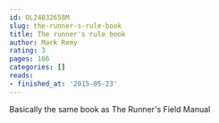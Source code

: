 ```yaml
---
id: OL24032658M
slug: the-runner-s-rule-book
title: The runner's rule book
author: Mark Remy
rating: 3
pages: 166
categories: []
reads:
- finished_at: '2015-05-23'
---
```

Basically the same book as The Runner's Field Manual
